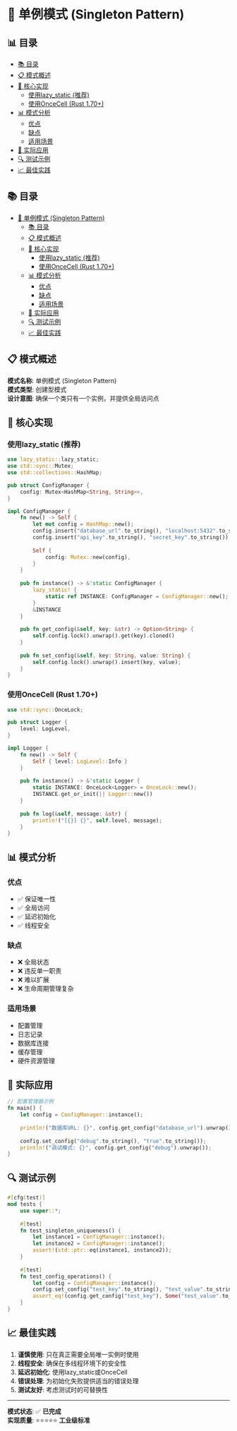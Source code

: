 ﻿# 🎯 单例模式 (Singleton Pattern)


## 📊 目录

- [📚 目录](#目录)
- [📋 模式概述](#模式概述)
- [🎯 核心实现](#核心实现)
  - [使用lazy_static (推荐)](#使用lazy_static-推荐)
  - [使用OnceCell (Rust 1.70+)](#使用oncecell-rust-170)
- [📊 模式分析](#模式分析)
  - [优点](#优点)
  - [缺点](#缺点)
  - [适用场景](#适用场景)
- [🎯 实际应用](#实际应用)
- [🔍 测试示例](#测试示例)
- [📈 最佳实践](#最佳实践)


## 📚 目录

- [🎯 单例模式 (Singleton Pattern)](#-单例模式-singleton-pattern)
  - [📚 目录](#-目录)
  - [📋 模式概述](#-模式概述)
  - [🎯 核心实现](#-核心实现)
    - [使用lazy\_static (推荐)](#使用lazy_static-推荐)
    - [使用OnceCell (Rust 1.70+)](#使用oncecell-rust-170)
  - [📊 模式分析](#-模式分析)
    - [优点](#优点)
    - [缺点](#缺点)
    - [适用场景](#适用场景)
  - [🎯 实际应用](#-实际应用)
  - [🔍 测试示例](#-测试示例)
  - [📈 最佳实践](#-最佳实践)

## 📋 模式概述

**模式名称**: 单例模式 (Singleton Pattern)  
**模式类型**: 创建型模式  
**设计意图**: 确保一个类只有一个实例，并提供全局访问点  

## 🎯 核心实现

### 使用lazy_static (推荐)

```rust
use lazy_static::lazy_static;
use std::sync::Mutex;
use std::collections::HashMap;

pub struct ConfigManager {
    config: Mutex<HashMap<String, String>>,
}

impl ConfigManager {
    fn new() -> Self {
        let mut config = HashMap::new();
        config.insert("database_url".to_string(), "localhost:5432".to_string());
        config.insert("api_key".to_string(), "secret_key".to_string());
        
        Self {
            config: Mutex::new(config),
        }
    }
    
    pub fn instance() -> &'static ConfigManager {
        lazy_static! {
            static ref INSTANCE: ConfigManager = ConfigManager::new();
        }
        &INSTANCE
    }
    
    pub fn get_config(&self, key: &str) -> Option<String> {
        self.config.lock().unwrap().get(key).cloned()
    }
    
    pub fn set_config(&self, key: String, value: String) {
        self.config.lock().unwrap().insert(key, value);
    }
}
```

### 使用OnceCell (Rust 1.70+)

```rust
use std::sync::OnceLock;

pub struct Logger {
    level: LogLevel,
}

impl Logger {
    fn new() -> Self {
        Self { level: LogLevel::Info }
    }
    
    pub fn instance() -> &'static Logger {
        static INSTANCE: OnceLock<Logger> = OnceLock::new();
        INSTANCE.get_or_init(|| Logger::new())
    }
    
    pub fn log(&self, message: &str) {
        println!("[{}] {}", self.level, message);
    }
}
```

## 📊 模式分析

### 优点

- ✅ 保证唯一性
- ✅ 全局访问
- ✅ 延迟初始化
- ✅ 线程安全

### 缺点

- ❌ 全局状态
- ❌ 违反单一职责
- ❌ 难以扩展
- ❌ 生命周期管理复杂

### 适用场景

- 配置管理
- 日志记录
- 数据库连接
- 缓存管理
- 硬件资源管理

## 🎯 实际应用

```rust
// 配置管理器示例
fn main() {
    let config = ConfigManager::instance();
    
    println!("数据库URL: {}", config.get_config("database_url").unwrap());
    
    config.set_config("debug".to_string(), "true".to_string());
    println!("调试模式: {}", config.get_config("debug").unwrap());
}
```

## 🔍 测试示例

```rust
#[cfg(test)]
mod tests {
    use super::*;
    
    #[test]
    fn test_singleton_uniqueness() {
        let instance1 = ConfigManager::instance();
        let instance2 = ConfigManager::instance();
        assert!(std::ptr::eq(instance1, instance2));
    }
    
    #[test]
    fn test_config_operations() {
        let config = ConfigManager::instance();
        config.set_config("test_key".to_string(), "test_value".to_string());
        assert_eq!(config.get_config("test_key"), Some("test_value".to_string()));
    }
}
```

## 📈 最佳实践

1. **谨慎使用**: 只在真正需要全局唯一实例时使用
2. **线程安全**: 确保在多线程环境下的安全性
3. **延迟初始化**: 使用lazy_static或OnceCell
4. **错误处理**: 为初始化失败提供适当的错误处理
5. **测试友好**: 考虑测试时的可替换性

---

**模式状态**: ✅ **已完成**  
**实现质量**: ⭐⭐⭐⭐⭐ **工业级标准**
